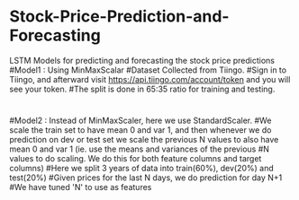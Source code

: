 # Stock-Price-Prediction-and-Forecasting
LSTM Models for predicting and forecasting the stock price predictions
#Model1 : Using MinMaxScalar
#Dataset Collected from Tiingo.
#Sign in to Tiingo, and afterward visit https://api.tiingo.com/account/token and you will see your token.
#The split is done in 65:35 ratio for training and testing.

#
#

#Model2 : Instead of MinMaxScaler, here we use StandardScaler. 
#We scale the train set to have mean 0 and var 1, and then whenever we do prediction on dev or test set we scale the previous N values to also have mean 0 and var 1 (ie. use the means and variances of the previous #N values to do scaling. We do this for both feature columns and target columns)
#Here we split 3 years of data into train(60%), dev(20%) and test(20%)
#Given prices for the last N days, we do prediction for day N+1
#We have tuned 'N' to use as features

